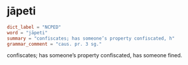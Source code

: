 # jāpeti

``` toml
dict_label = "NCPED"
word = "jāpeti"
summary = "confiscates; has someone’s property confiscated, h"
grammar_comment = "caus. pr. 3 sg."
```

confiscates; has someone’s property confiscated, has someone fined.

